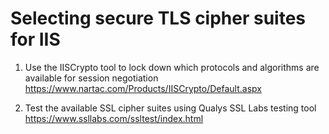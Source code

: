 Selecting secure TLS cipher suites for IIS
==========================================

1. Use the IISCrypto tool to lock down which protocols and algorithms are available for session negotiation https://www.nartac.com/Products/IISCrypto/Default.aspx

2. Test the available SSL cipher suites using Qualys SSL Labs testing tool https://www.ssllabs.com/ssltest/index.html


